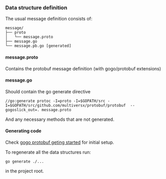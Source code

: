 ### Data structure definition ###

The usual message definition consists of:

```
message/
├── proto
│   └── message.proto
├── message.go
└── message.pb.go [generated]
```

#### message.proto ####

Contains the protobuf message definition (with gogo/protobuf extensions)

#### message.go ####

Should contain the go generate directive

```
//go:generate protoc -I=proto -I=$GOPATH/src -I=$GOPATH/src/github.com/multiversx/protobuf/protobuf  --gogoslick_out=. message.proto
```

And any necessary methods that are not generated.

#### Generating code ####

Check [gogo protobuf geting started](https://github.com/multiversx/protobuf#getting-started) for initial setup.

To regenerate all the data structures run:
```
go generate ./...
```
in the project root.

